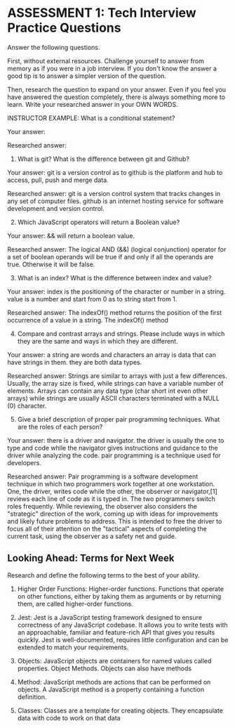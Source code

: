 # ASSESSMENT 1: Tech Interview Practice Questions

Answer the following questions.

First, without external resources. Challenge yourself to answer from memory as if you were in a job interview. If you don't know the answer a good tip is to answer a simpler version of the question.

Then, research the question to expand on your answer. Even if you feel you have answered the question completely, there is always something more to learn. Write your researched answer in your OWN WORDS.

INSTRUCTOR EXAMPLE: What is a conditional statement?

Your answer:

Researched answer:

1. What is git? What is the difference between git and Github?

Your answer: git is a version control as to github is the platform and hub to access, pull, push and merge data.

Researched answer: git is a version control system that tracks changes in any set of computer files. github is an internet hosting service for software development and version control.

2. Which JavaScript operators will return a Boolean value?

Your answer:  && will return a boolean value.

Researched answer: The logical AND (&&) (logical conjunction) operator for a set of boolean operands will be true if and only if all the operands are true. Otherwise it will be false.

3. What is an index? What is the difference between index and value?

Your answer: index is the positioning of the character or number in a string. value is a number and start from 0 as to string start from 1.

Researched answer: The indexOf() method returns the position of the first occurrence of a value in a string. The indexOf() method

4. Compare and contrast arrays and strings. Please include ways in which they are the same and ways in which they are different.

Your answer: a string are words and characters an array is data that can have strings in them. they are both data types.

Researched answer: Strings are similar to arrays with just a few differences. Usually, the array size is fixed, while strings can have a variable number of elements. Arrays can contain any data type (char short int even other arrays) while strings are usually ASCII characters terminated with a NULL (0) character.

5. Give a brief description of proper pair programming techniques. What are the roles of each person?

Your answer: there is a driver and navigator. the driver is usually the one to type and code while the navigator gives instructions and guidance to the driver while analyzing the code. pair programming is a technique used for developers.

Researched answer: Pair programming is a software development technique in which two programmers work together at one workstation. One, the driver, writes code while the other, the observer or navigator,[1] reviews each line of code as it is typed in. The two programmers switch roles frequently. While reviewing, the observer also considers the "strategic" direction of the work, coming up with ideas for improvements and likely future problems to address. This is intended to free the driver to focus all of their attention on the "tactical" aspects of completing the current task, using the observer as a safety net and guide.

## Looking Ahead: Terms for Next Week

Research and define the following terms to the best of your ability.

1. Higher Order Functions: Higher-order functions. Functions that operate on other functions, either by taking them as arguments or by returning them, are called higher-order functions.

2. Jest: Jest is a JavaScript testing framework designed to ensure correctness of any JavaScript codebase. It allows you to write tests with an approachable, familiar and feature-rich API that gives you results quickly. Jest is well-documented, requires little configuration and can be extended to match your requirements.

3. Objects: JavaScript objects are containers for named values called properties. Object Methods. Objects can also have methods

4. Method: JavaScript methods are actions that can be performed on objects. A JavaScript method is a property containing a function definition.


5. Classes: Classes are a template for creating objects. They encapsulate data with code to work on that data
